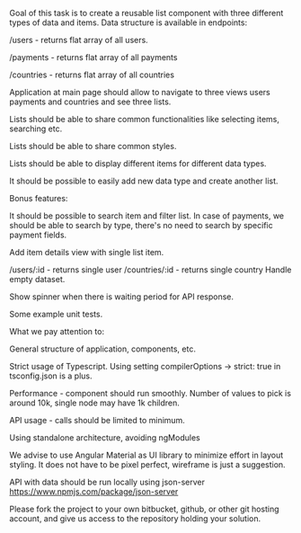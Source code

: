 Goal of this task is to create a reusable list component with three different types of data and items. Data structure is available in endpoints:

/users - returns flat array of all users.

/payments - returns flat array of all payments

/countries - returns flat array of all countries

Application at main page should allow to navigate to three views users payments and countries and see three lists.

Lists should be able to share common functionalities like selecting items, searching etc.

Lists should be able to share common styles.

Lists should be able to display different items for different data types.

It should be possible to easily add new data type and create another list.

Bonus features:

It should be possible to search item and filter list. In case of payments, we should be able to search by type, there's no need to search by specific payment fields.

Add item details view with single list item.

/users/:id - returns single user
/countries/:id - returns single country
Handle empty dataset.

Show spinner when there is waiting period for API response.

Some example unit tests.

What we pay attention to:

General structure of application, components, etc.

Strict usage of Typescript. Using setting compilerOptions -> strict: true in tsconfig.json is a plus.

Performance - component should run smoothly. Number of values to pick is around 10k, single node may have 1k children.

API usage - calls should be limited to minimum.

Using standalone architecture, avoiding ngModules

We advise to use Angular Material as UI library to minimize effort in layout styling. It does not have to be pixel perfect, wireframe is just a suggestion.

API with data should be run locally using json-server https://www.npmjs.com/package/json-server

Please fork the project to your own bitbucket, github, or other git hosting account, and give us access to the repository holding your solution.
